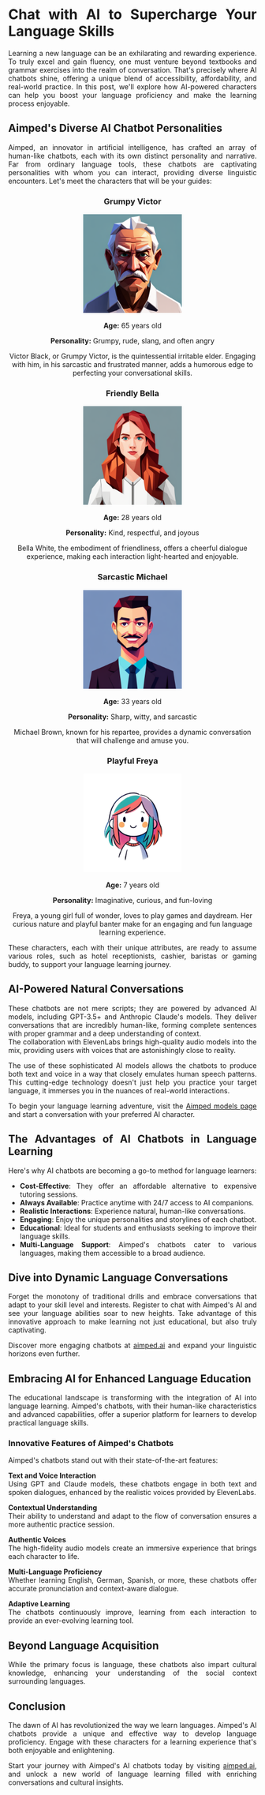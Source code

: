 <div style="text-align: justify;">

# Chat with AI to Supercharge Your Language Skills
Learning a new language can be an exhilarating and rewarding experience. To truly excel and gain fluency, one must venture beyond textbooks and grammar exercises into the realm of conversation. That's precisely where AI chatbots shine, offering a unique blend of accessibility, affordability, and real-world practice. In this post, we'll explore how AI-powered characters can help you boost your language proficiency and make the learning process enjoyable.

## Aimped's Diverse AI Chatbot Personalities  

Aimped, an innovator in artificial intelligence, has crafted an array of human-like chatbots, each with its own distinct personality and narrative. Far from ordinary language tools, these chatbots are captivating personalities with whom you can interact, providing diverse linguistic encounters. Let's meet the characters that will be your guides:

<div style="text-align:center">
<h3>Grumpy Victor</h3>
<img src="media_files/improve-language-skills-with-ai-chatbots/grumpy-old-man.png" alt="Grumpy Victor AI Chatbots" width="200" height="200" />
<p><strong>Age:</strong> 65 years old</p>
<p><strong>Personality:</strong> Grumpy, rude, slang, and often angry</p>
<p>Victor Black, or Grumpy Victor, is the quintessential irritable elder. Engaging with him, in his sarcastic and frustrated manner, adds a humorous edge to perfecting your conversational skills.</p>
</div>

<div style="text-align:center">
<h3>Friendly Bella</h3>
<img src="media_files/improve-language-skills-with-ai-chatbots/friendly-young-lady.png" alt="Friendly Bella AI Chatbots" width="200" height="200" />
<p><strong>Age:</strong> 28 years old</p>
<p><strong>Personality:</strong> Kind, respectful, and joyous</p>
<p>Bella White, the embodiment of friendliness, offers a cheerful dialogue experience, making each interaction light-hearted and enjoyable.</p>
</div>

<div style="text-align:center">
<h3>Sarcastic Michael</h3>
<img src="media_files/improve-language-skills-with-ai-chatbots/sarcastic-adult-man.png" alt="Sarcastic Michael AI Chatbots" width="200" height="200" />
<p><strong>Age:</strong> 33 years old</p>
<p><strong>Personality:</strong> Sharp, witty, and sarcastic</p>
<p>Michael Brown, known for his repartee, provides a dynamic conversation that will challenge and amuse you.</p>
</div>

<div style="text-align:center">
<h3>Playful Freya</h3>
<img src="media_files/improve-language-skills-with-ai-chatbots/freya.jpeg" alt="Playful Freya AI Chatbots" width="200" height="200" />
<p><strong>Age:</strong> 7 years old</p>
<p><strong>Personality:</strong> Imaginative, curious, and fun-loving</p>
<p>Freya, a young girl full of wonder, loves to play games and daydream. Her curious nature and playful banter make for an engaging and fun language learning experience.</p>
</div>

These characters, each with their unique attributes, are ready to assume various roles, such as hotel receptionists, cashier, baristas or gaming buddy, to support your language learning journey.

## AI-Powered Natural Conversations

These chatbots are not mere scripts; they are powered by advanced AI models, including GPT-3.5+ and Anthropic Claude's models. They deliver conversations that are incredibly human-like, forming complete sentences with proper grammar and a deep understanding of context.   
The collaboration with ElevenLabs brings high-quality audio models into the mix, providing users with voices that are astonishingly close to reality.

The use of these sophisticated AI models allows the chatbots to produce both text and voice in a way that closely emulates human speech patterns. This cutting-edge technology doesn't just help you practice your target language, it immerses you in the nuances of real-world interactions.

To begin your language learning adventure, visit the [Aimped models page](https://aimped.ai/models) and start a conversation with your preferred AI character.

## The Advantages of AI Chatbots in Language Learning

Here's why AI chatbots are becoming a go-to method for language learners:

- **Cost-Effective**: They offer an affordable alternative to expensive tutoring sessions.
- **Always Available**: Practice anytime with 24/7 access to AI companions.
- **Realistic Interactions**: Experience natural, human-like conversations.
- **Engaging**: Enjoy the unique personalities and storylines of each chatbot.
- **Educational**: Ideal for students and enthusiasts seeking to improve their language skills.
- **Multi-Language Support**: Aimped's chatbots cater to various languages, making them accessible to a broad audience.

## Dive into Dynamic Language Conversations

Forget the monotony of traditional drills and embrace conversations that adapt to your skill level and interests. Register to chat with Aimped's AI and see your language abilities soar to new heights. Take advantage of this innovative approach to make learning not just educational, but also truly captivating.

Discover more engaging chatbots at [aimped.ai](https://aimped.ai/models) and expand your linguistic horizons even further.

## Embracing AI for Enhanced Language Education

The educational landscape is transforming with the integration of AI into language learning. Aimped's chatbots, with their human-like characteristics and advanced capabilities, offer a superior platform for learners to develop practical language skills.

### Innovative Features of Aimped's Chatbots

Aimped's chatbots stand out with their state-of-the-art features:

**Text and Voice Interaction**  
Using GPT and Claude models, these chatbots engage in both text and spoken dialogues, enhanced by the realistic voices provided by ElevenLabs.

**Contextual Understanding**  
Their ability to understand and adapt to the flow of conversation ensures a more authentic practice session.

**Authentic Voices**  
The high-fidelity audio models create an immersive experience that brings each character to life.

**Multi-Language Proficiency**  
Whether learning English, German, Spanish, or more, these chatbots offer accurate pronunciation and context-aware dialogue.

**Adaptive Learning**  
The chatbots continuously improve, learning from each interaction to provide an ever-evolving learning tool.

## Beyond Language Acquisition

While the primary focus is language, these chatbots also impart cultural knowledge, enhancing your understanding of the social context surrounding languages.

## Conclusion

The dawn of AI has revolutionized the way we learn languages. Aimped's AI chatbots provide a unique and effective way to develop language proficiency. Engage with these characters for a learning experience that's both enjoyable and enlightening.

Start your journey with Aimped's AI chatbots today by visiting [aimped.ai](https://aimped.ai/models), and unlock a new world of language learning filled with enriching conversations and cultural insights.

</div>
